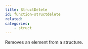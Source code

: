 ```yaml
---
title: StructDelete
id: function-structdelete
related:
categories:
    - struct
---
```


Removes an element from a structure.